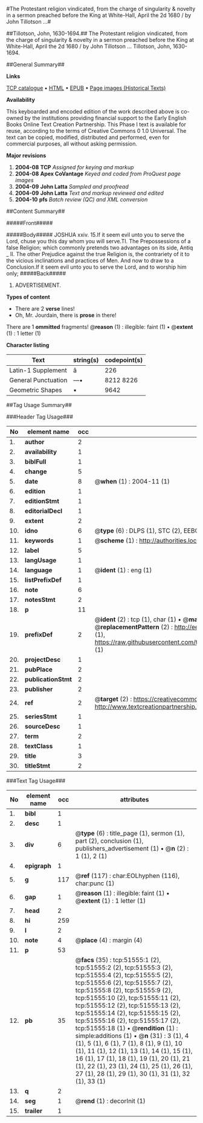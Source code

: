 #The Protestant religion vindicated, from the charge of singularity & novelty in a sermon preached before the King at White-Hall, April the 2d 1680 / by John Tillotson ...#

##Tillotson, John, 1630-1694.##
The Protestant religion vindicated, from the charge of singularity & novelty in a sermon preached before the King at White-Hall, April the 2d 1680 / by John Tillotson ...
Tillotson, John, 1630-1694.

##General Summary##

**Links**

[TCP catalogue](http://www.ota.ox.ac.uk/tcp/)  • 
[HTML](http://tei.it.ox.ac.uk/tcp/Texts-HTML/free/A62/A62578.html)  • 
[EPUB](http://tei.it.ox.ac.uk/tcp/Texts-EPUB/free/A62/A62578.epub) • 
[Page images (Historical Texts)](https://data.historicaltexts.jisc.ac.uk/view?pubId=eebo-11957722e&pageId=eebo-11957722e-51555-1)

**Availability**

This keyboarded and encoded edition of the
	       work described above is co-owned by the institutions
	       providing financial support to the Early English Books
	       Online Text Creation Partnership. This Phase I text is
	       available for reuse, according to the terms of Creative
	       Commons 0 1.0 Universal. The text can be copied,
	       modified, distributed and performed, even for
	       commercial purposes, all without asking permission.

**Major revisions**

1. __2004-08__ __TCP__ *Assigned for keying and markup*
1. __2004-08__ __Apex CoVantage__ *Keyed and coded from ProQuest page images*
1. __2004-09__ __John Latta__ *Sampled and proofread*
1. __2004-09__ __John Latta__ *Text and markup reviewed and edited*
1. __2004-10__ __pfs__ *Batch review (QC) and XML conversion*

##Content Summary##

#####Front#####

#####Body#####
JOSHUA xxiv. 15.If it seem evil unto you to serve the Lord, chuse you this day whom you will serve.TI. The Prepossessions of a false Religion; which commonly pretends two advantages on its side, Antiq
    _ II. The other Prejudice against the true Religion is, the contrariety of it to the vicious inclinations and practices of Men.
And now to draw to a Conclusion.If it seem evil unto you to serve the Lord, and to worship him only;
#####Back#####

1. ADVERTISEMENT.

**Types of content**

  * There are 2 **verse** lines!
  * Oh, Mr. Jourdain, there is **prose** in there!

There are 1 **ommitted** fragments! 
 @__reason__ (1) : illegible: faint (1)  •  @__extent__ (1) : 1 letter (1)

**Character listing**


|Text|string(s)|codepoint(s)|
|---|---|---|
|Latin-1 Supplement|â|226|
|General Punctuation|—•|8212 8226|
|Geometric Shapes|▪|9642|

##Tag Usage Summary##

###Header Tag Usage###

|No|element name|occ|attributes|
|---|---|---|---|
|1.|__author__|2||
|2.|__availability__|1||
|3.|__biblFull__|1||
|4.|__change__|5||
|5.|__date__|8| @__when__ (1) : 2004-11 (1)|
|6.|__edition__|1||
|7.|__editionStmt__|1||
|8.|__editorialDecl__|1||
|9.|__extent__|2||
|10.|__idno__|6| @__type__ (6) : DLPS (1), STC (2), EEBO-CITATION (1), OCLC (1), VID (1)|
|11.|__keywords__|1| @__scheme__ (1) : http://authorities.loc.gov/ (1)|
|12.|__label__|5||
|13.|__langUsage__|1||
|14.|__language__|1| @__ident__ (1) : eng (1)|
|15.|__listPrefixDef__|1||
|16.|__note__|6||
|17.|__notesStmt__|2||
|18.|__p__|11||
|19.|__prefixDef__|2| @__ident__ (2) : tcp (1), char (1)  •  @__matchPattern__ (2) : ([0-9\-]+):([0-9IVX]+) (1), (.+) (1)  •  @__replacementPattern__ (2) : http://eebo.chadwyck.com/downloadtiff?vid=$1&page=$2 (1), https://raw.githubusercontent.com/textcreationpartnership/Texts/master/tcpchars.xml#$1 (1)|
|20.|__projectDesc__|1||
|21.|__pubPlace__|2||
|22.|__publicationStmt__|2||
|23.|__publisher__|2||
|24.|__ref__|2| @__target__ (2) : https://creativecommons.org/publicdomain/zero/1.0/ (1), http://www.textcreationpartnership.org/docs/. (1)|
|25.|__seriesStmt__|1||
|26.|__sourceDesc__|1||
|27.|__term__|2||
|28.|__textClass__|1||
|29.|__title__|3||
|30.|__titleStmt__|2||


###Text Tag Usage###

|No|element name|occ|attributes|
|---|---|---|---|
|1.|__bibl__|1||
|2.|__desc__|1||
|3.|__div__|6| @__type__ (6) : title_page (1), sermon (1), part (2), conclusion (1), publishers_advertisement (1)  •  @__n__ (2) : 1 (1), 2 (1)|
|4.|__epigraph__|1||
|5.|__g__|117| @__ref__ (117) : char:EOLhyphen (116), char:punc (1)|
|6.|__gap__|1| @__reason__ (1) : illegible: faint (1)  •  @__extent__ (1) : 1 letter (1)|
|7.|__head__|2||
|8.|__hi__|259||
|9.|__l__|2||
|10.|__note__|4| @__place__ (4) : margin (4)|
|11.|__p__|53||
|12.|__pb__|35| @__facs__ (35) : tcp:51555:1 (2), tcp:51555:2 (2), tcp:51555:3 (2), tcp:51555:4 (2), tcp:51555:5 (2), tcp:51555:6 (2), tcp:51555:7 (2), tcp:51555:8 (2), tcp:51555:9 (2), tcp:51555:10 (2), tcp:51555:11 (2), tcp:51555:12 (2), tcp:51555:13 (2), tcp:51555:14 (2), tcp:51555:15 (2), tcp:51555:16 (2), tcp:51555:17 (2), tcp:51555:18 (1)  •  @__rendition__ (1) : simple:additions (1)  •  @__n__ (31) : 3 (1), 4 (1), 5 (1), 6 (1), 7 (1), 8 (1), 9 (1), 10 (1), 11 (1), 12 (1), 13 (1), 14 (1), 15 (1), 16 (1), 17 (1), 18 (1), 19 (1), 20 (1), 21 (1), 22 (1), 23 (1), 24 (1), 25 (1), 26 (1), 27 (1), 28 (1), 29 (1), 30 (1), 31 (1), 32 (1), 33 (1)|
|13.|__q__|2||
|14.|__seg__|1| @__rend__ (1) : decorInit (1)|
|15.|__trailer__|1||
